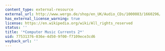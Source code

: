 ```yaml
---
content_type: external-resource
external_url: http://www.wergo.de/shop/en_UK/Audio_CDs/1000083/1660296/show,93234.html
has_external_license_warning: true
license: https://en.wikipedia.org/wiki/All_rights_reserved
status: ''
title: '*Computer Music Currents 2*'
uid: 77531376-036e-4d50-9f00-f7109ece3cd6
wayback_url: ''
---
```

